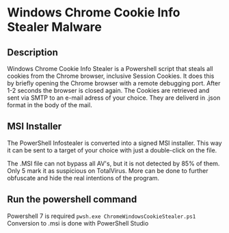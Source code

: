 # Windows Chrome Cookie Info Stealer Malware
## Description
Windows Chrome Cookie Info Stealer is a Powershell script that steals
all cookies from the Chrome browser, inclusive Session Cookies. It does this by briefly opening the Chrome browser with a remote debugging port. After 1-2 seconds the browser is closed again. The Cookies are retrieved and sent via SMTP to an e-mail adress of your choice. They are deliverd in .json format in the body of the mail.

## MSI Installer
The PowerShell Infostealer is converted into a signed MSI installer. This way it can be sent to a target of your choice with just a double-click on the file.

The .MSI file can not bypass all AV's, but it is not detected by 85% of them. Only 5 mark it as suspicious on TotalVirus. More can be done to further obfuscate and hide the real intentions of the program.

## Run the powershell command
Powershell 7 is required
```pwsh.exe ChromeWindowsCookieStealer.ps1```
Conversion to .msi is done with PowerShell Studio
